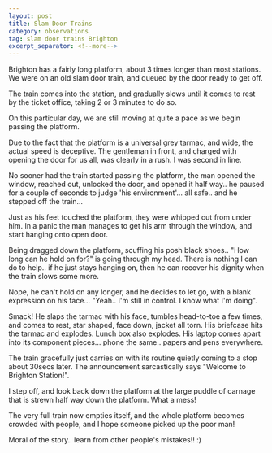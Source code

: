 ```yaml
---
layout: post
title: Slam Door Trains
category: observations 
tag: slam door trains Brighton
excerpt_separator: <!--more-->
---
```


Brighton has a fairly long platform, about 3 times longer than most stations. We were on an old slam door train, and queued by the door ready to get off.

The train comes into the station, and gradually slows until it comes to rest by the ticket office, taking 2 or 3 minutes to do so.

On this particular day, we are still moving at quite a pace as we begin passing the platform. 

Due to the fact that the platform is a universal grey tarmac, and wide, the actual speed is deceptive. The gentleman in front, and charged with opening the door for us all, was clearly in a rush. I was second in line. 
<!--more-->
No sooner had the train started passing the platform, the man opened the window, reached out, unlocked the door, and opened it half way.. he paused for a couple of seconds to judge 'his environment'... all safe.. and he stepped off the train...

Just as his feet touched the platform, they were whipped out from under him. In a panic the man manages to get his arm through the window, and start hanging onto open door.

Being dragged down the platform, scuffing his posh black shoes.. "How long can he hold on for?" is going through my head. There is nothing I can do to help.. if he just stays hanging on, then he can recover his dignity when the train slows some more.

Nope, he can't hold on any longer, and he decides to let go, with a blank expression on his face... "Yeah.. I'm still in control. I know what I'm doing".

Smack! He slaps the tarmac with his face, tumbles head-to-toe a few times, and comes to rest, star shaped, face down, jacket all torn. His briefcase hits the tarmac and explodes. Lunch box also explodes. His laptop comes apart into its component pieces... phone the same.. papers and pens everywhere.

The train gracefully just carries on with its routine quietly coming to a stop about 30secs later. The announcement sarcastically says "Welcome to Brighton Station!". 

I step off, and look back down the platform at the large puddle of carnage that is strewn half way down the platform. What a mess!

The very full train now empties itself, and the whole platform becomes crowded with people, and I hope someone picked up the poor man!

Moral of the story.. learn from other people's mistakes!! :)
